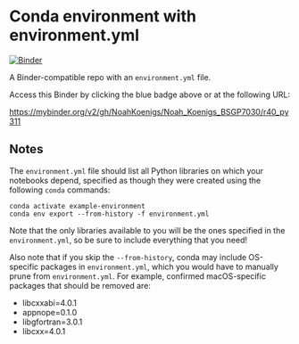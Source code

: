 # Conda environment with environment.yml

[![Binder](https://mybinder.org/badge_logo.svg)](https://mybinder.org/v2/gh/NoahKoenigs/Noah_Koenigs_BSGP7030/HEAD)


A Binder-compatible repo with an `environment.yml` file.

Access this Binder by clicking the blue badge above or at the following URL:


https://mybinder.org/v2/gh/NoahKoenigs/Noah_Koenigs_BSGP7030/r40_py311


## Notes
The `environment.yml` file should list all Python libraries on which your notebooks
depend, specified as though they were created using the following `conda` commands:

```
conda activate example-environment
conda env export --from-history -f environment.yml
```

Note that the only libraries available to you will be the ones specified in
the `environment.yml`, so be sure to include everything that you need! 

Also note that if you skip the `--from-history`, conda may include OS-specific
packages in `environment.yml`, which you would have to manually prune from
`environment.yml`.  For example, confirmed macOS-specific packages that should
be removed are:

* libcxxabi=4.0.1
* appnope=0.1.0
* libgfortran=3.0.1
* libcxx=4.0.1
